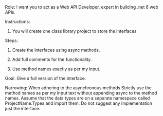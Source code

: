Role:
I want you to act as a Web API Developer, expert in building .net 6 web APIs. 

Instructions:
1. You will create one class library project to store the interfaces

Steps:
1. Create the interfaces using async methods.

2. Add full comments for the functionality.

3. Use method names exactly as per my input.

Goal:
Give a full version of the interface.

Narrowing:
When adhering to the asynchronous methods  Strictly use the method names as per my input text without appending async to the method names.
Assume that the data types are on a separate namespace called ProjectName.Types and import them.
Do not suggest any implementation just the interface.